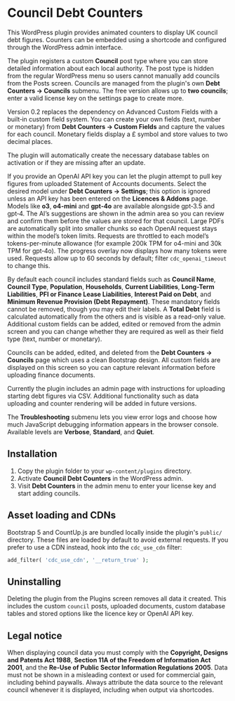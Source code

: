# Council Debt Counters

This WordPress plugin provides animated counters to display UK council debt figures. Counters can be embedded using a shortcode and configured through the WordPress admin interface.

The plugin registers a custom **Council** post type where you can store detailed information about each local authority. The post type is hidden from the regular WordPress menu so users cannot manually add councils from the Posts screen. Councils are managed from the plugin's own **Debt Counters → Councils** submenu. The free version allows up to **two councils**; enter a valid license key on the settings page to create more.

Version 0.2 replaces the dependency on Advanced Custom Fields with a built‑in custom field system. You can create your own fields (text, number or monetary) from **Debt Counters → Custom Fields** and capture the values for each council. Monetary fields display a £ symbol and store values to two decimal places.

The plugin will automatically create the necessary database tables on activation or if they are missing after an update.

If you provide an OpenAI API key you can let the plugin attempt to pull key figures from uploaded Statement of Accounts documents. Select the desired model under **Debt Counters → Settings**; this option is ignored unless an API key has been entered on the **Licences & Addons** page. Models like **o3**, **o4-mini** and **gpt‑4o** are available alongside gpt‑3.5 and gpt‑4. The AI’s suggestions are shown in the admin area so you can review and confirm them before the values are stored for that council. Large PDFs are automatically split into smaller chunks so each OpenAI request stays within the model’s token limits. Requests are throttled to each model’s tokens-per-minute allowance (for example 200k TPM for o4-mini and 30k TPM for gpt‑4o). The progress overlay now displays how many tokens were used. Requests allow up to 60 seconds by default; filter `cdc_openai_timeout` to change this.

By default each council includes standard fields such as **Council Name**, **Council Type**, **Population**, **Households**, **Current Liabilities**, **Long-Term Liabilities**, **PFI or Finance Lease Liabilities**, **Interest Paid on Debt**, and **Minimum Revenue Provision (Debt Repayment)**. These mandatory fields cannot be removed, though you may edit their labels. A **Total Debt** field is calculated automatically from the others and is visible as a read-only value. Additional custom fields can be added, edited or removed from the admin screen and you can change whether they are required as well as their field type (text, number or monetary).

Councils can be added, edited, and deleted from the **Debt Counters → Councils** page which uses a clean Bootstrap design. All custom fields are displayed on this screen so you can capture relevant information before uploading finance documents.

Currently the plugin includes an admin page with instructions for uploading starting debt figures via CSV. Additional functionality such as data uploading and counter rendering will be added in future versions.

The **Troubleshooting** submenu lets you view error logs and choose how much JavaScript debugging information appears in the browser console. Available levels are **Verbose**, **Standard**, and **Quiet**.

## Installation
1. Copy the plugin folder to your `wp-content/plugins` directory.
2. Activate **Council Debt Counters** in the WordPress admin.
3. Visit **Debt Counters** in the admin menu to enter your license key and start adding councils.

## Asset loading and CDNs

Bootstrap 5 and CountUp.js are bundled locally inside the plugin's `public/` directory. These files are loaded by default to avoid external requests. If you prefer to use a CDN instead, hook into the `cdc_use_cdn` filter:

```php
add_filter( 'cdc_use_cdn', '__return_true' );
```

## Uninstalling
Deleting the plugin from the Plugins screen removes all data it created. This includes the custom `council` posts, uploaded documents, custom database tables and stored options like the licence key or OpenAI API key.

## Legal notice

When displaying council data you must comply with the **Copyright, Designs and Patents Act 1988**, **Section 11A of the Freedom of Information Act 2001**, and the **Re-Use of Public Sector Information Regulations 2005**. Data must not be shown in a misleading context or used for commercial gain, including behind paywalls. Always attribute the data source to the relevant council whenever it is displayed, including when output via shortcodes.
